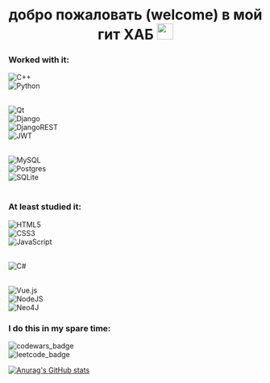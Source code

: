 <h1 align="center">добро пожаловать (welcome) в мой гит ХАБ
<img src="https://github.com/blackcater/blackcater/raw/main/images/Hi.gif" height="32"/></h1>


<h3> Worked with it: </h3>

![C++](https://img.shields.io/badge/c++-%2300599C.svg?style=for-the-badge&logo=c%2B%2B&logoColor=white) <br>
![Python](https://img.shields.io/badge/python-3670A0?style=for-the-badge&logo=python&logoColor=ffdd54) <br> <br>

![Qt](https://img.shields.io/badge/Qt-%23217346.svg?style=for-the-badge&logo=Qt&logoColor=white) <br>
![Django](https://img.shields.io/badge/django-%23092E20.svg?style=for-the-badge&logo=django&logoColor=white) <br>
![DjangoREST](https://img.shields.io/badge/DJANGO-REST-ff1709?style=for-the-badge&logo=django&logoColor=white&color=ff1709&labelColor=gray) <br>
![JWT](https://img.shields.io/badge/JWT-black?style=for-the-badge&logo=JSON%20web%20tokens) <br> <br>

![MySQL](https://img.shields.io/badge/mysql-%2300f.svg?style=for-the-badge&logo=mysql&logoColor=white) <br>
![Postgres](https://img.shields.io/badge/postgres-%23316192.svg?style=for-the-badge&logo=postgresql&logoColor=white) <br>
![SQLite](https://img.shields.io/badge/sqlite-%2307405e.svg?style=for-the-badge&logo=sqlite&logoColor=white) <br> <br>

<h3> At least studied it: </h3>

![HTML5](https://img.shields.io/badge/html5-%23E34F26.svg?style=for-the-badge&logo=html5&logoColor=white) <br>
![CSS3](https://img.shields.io/badge/css3-%231572B6.svg?style=for-the-badge&logo=css3&logoColor=white) <br>
![JavaScript](https://img.shields.io/badge/javascript-%23323330.svg?style=for-the-badge&logo=javascript&logoColor=%23F7DF1E) <br> <br>

![C#](https://img.shields.io/badge/c%23-%23239120.svg?style=for-the-badge&logo=c-sharp&logoColor=white) <br> <br>

![Vue.js](https://img.shields.io/badge/vuejs-%2335495e.svg?style=for-the-badge&logo=vuedotjs&logoColor=%234FC08D) <br>
![NodeJS](https://img.shields.io/badge/node.js-6DA55F?style=for-the-badge&logo=node.js&logoColor=white) <br>
![Neo4J](https://img.shields.io/badge/Neo4j-008CC1?style=for-the-badge&logo=neo4j&logoColor=white) <br>

<h3> I do this in my spare time: </h3>
  
<img src="https://www.codewars.com/users/artyommm/badges/large" alt="codewars_badge"> <br>
<img src="https://img.shields.io/badge/dynamic/json?style=for-the-badge&labelColor=black&color=%23ffa116&label=Solved&query=solvedOverTotal&url=https%3A%2F%2Fleetcode-badge.vercel.app%2Fapi%2Fusers%2Fartyommm&logo=leetcode&logoColor=yellow" alt="leetcode_badge">

[![Anurag's GitHub stats](https://github-readme-stats.vercel.app/api?username=artyommm)](https://github.com/anuraghazra/github-readme-stats)
